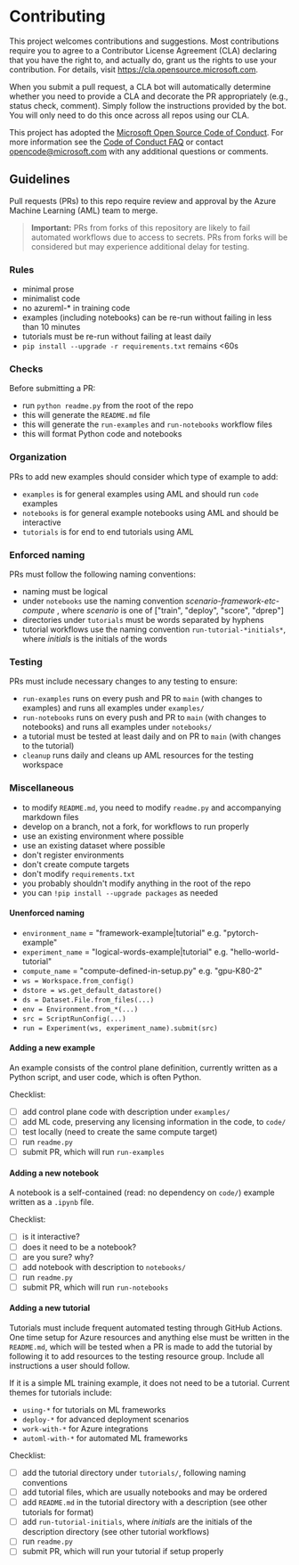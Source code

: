 # Contributing

This project welcomes contributions and suggestions.  Most contributions require you to agree to a
Contributor License Agreement (CLA) declaring that you have the right to, and actually do, grant us
the rights to use your contribution. For details, visit https://cla.opensource.microsoft.com.

When you submit a pull request, a CLA bot will automatically determine whether you need to provide
a CLA and decorate the PR appropriately (e.g., status check, comment). Simply follow the instructions
provided by the bot. You will only need to do this once across all repos using our CLA.

This project has adopted the [Microsoft Open Source Code of Conduct](https://opensource.microsoft.com/codeofconduct/).
For more information see the [Code of Conduct FAQ](https://opensource.microsoft.com/codeofconduct/faq/) or
contact [opencode@microsoft.com](mailto:opencode@microsoft.com) with any additional questions or comments.

## Guidelines

Pull requests (PRs) to this repo require review and approval by the Azure Machine Learning (AML) team to merge.

> **Important:**
> PRs from forks of this repository are likely to fail automated workflows due to access to secrets. PRs from forks will be considered but may experience additional delay for testing.

### Rules

* minimal prose
* minimalist code
* no azureml-* in training code
* examples (including notebooks) can be re-run without failing in less than 10 minutes
* tutorials must be re-run without failing at least daily
* `pip install --upgrade -r requirements.txt` remains <60s

### Checks

Before submitting a PR:

* run `python readme.py` from the root of the repo
* this will generate the `README.md` file
* this will generate the `run-examples` and `run-notebooks` workflow files
* this will format Python code and notebooks

### Organization

PRs to add new examples should consider which type of example to add:

* `examples` is for general examples using AML and should run `code` examples
* `notebooks` is for general example notebooks using AML and should be interactive
* `tutorials` is for end to end tutorials using AML

### Enforced naming

PRs must follow the following naming conventions:

* naming must be logical
* under `notebooks` use the naming convention *scenario-framework-etc-compute* , where *scenario* is one of ["train", "deploy", "score", "dprep"]
* directories under `tutorials` must be words separated by hyphens
* tutorial workflows use the naming convention `run-tutorial-*initials*`, where *initials* is the initials of the words

### Testing

PRs must include necessary changes to any testing to ensure:

* `run-examples` runs on every push and PR to `main` (with changes to examples) and runs all examples under `examples/`
* `run-notebooks` runs on every push and PR to `main` (with changes to notebooks) and runs all examples under `notebooks/`
* a tutorial must be tested at least daily and on PR to `main` (with changes to the tutorial)
* `cleanup` runs daily and cleans up AML resources for the testing workspace

### Miscellaneous

* to modify `README.md`, you need to modify `readme.py` and accompanying markdown files
* develop on a branch, not a fork, for workflows to run properly
* use an existing environment where possible
* use an existing dataset where possible
* don't register environments
* don't create compute targets
* don't modify `requirements.txt`
* you probably shouldn't modify anything in the root of the repo
* you can `!pip install --upgrade packages` as needed

#### Unenforced naming

* `environment_name` = "framework-example|tutorial" e.g. "pytorch-example"
* `experiment_name` = "logical-words-example|tutorial" e.g. "hello-world-tutorial"
* `compute_name` = "compute-defined-in-setup.py" e.g. "gpu-K80-2"
* `ws = Workspace.from_config()`
* `dstore = ws.get_default_datastore()`
* `ds = Dataset.File.from_files(...)`
* `env = Environment.from_*(...)`
* `src = ScriptRunConfig(...)`
* `run = Experiment(ws, experiment_name).submit(src)`

#### Adding a new example

An example consists of the control plane definition, currently written as a Python script, and user code, which is often Python.

Checklist:

* [ ] add control plane code with description under `examples/`
* [ ] add ML code, preserving any licensing information in the code, to `code/`
* [ ] test locally (need to create the same compute target)
* [ ] run `readme.py`
* [ ] submit PR, which will run `run-examples`

#### Adding a new notebook

A notebook is a self-contained (read: no dependency on `code/`) example written as a `.ipynb` file.

Checklist:

* [ ] is it interactive?
* [ ] does it need to be a notebook?
* [ ] are you sure? why?
* [ ] add notebook with description to `notebooks/`
* [ ] run `readme.py`
* [ ] submit PR, which will run `run-notebooks`

#### Adding a new tutorial

Tutorials must include frequent automated testing through GitHub Actions. One time setup for Azure resources and anything else must be written in the `README.md`, which will be tested when a PR is made to add the tutorial by following it to add resources to the testing resource group. Include all instructions a user should follow.

If it is a simple ML training example, it does not need to be a tutorial. Current themes for tutorials include:

* `using-*` for tutorials on ML frameworks
* `deploy-*` for advanced deployment scenarios
* `work-with-*` for Azure integrations
* `automl-with-*` for automated ML frameworks

Checklist:

* [ ] add the tutorial directory under `tutorials/`, following naming conventions
* [ ] add tutorial files, which are usually notebooks and may be ordered
* [ ] add `README.md` in the tutorial directory with a description (see other tutorials for format)
* [ ] add `run-tutorial-initials`, where *initials* are the initials of the description directory (see other tutorial workflows)
* [ ] run `readme.py`
* [ ] submit PR, which will run your tutorial if setup properly
